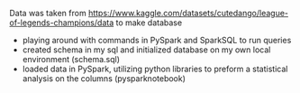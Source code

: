 Data was taken from https://www.kaggle.com/datasets/cutedango/league-of-legends-champions/data to make database

- playing around with commands in PySpark and SparkSQL to run queries
- created schema in my sql and initialized database on my own local environment (schema.sql)
- loaded data in PySpark, utilizing python libraries to preform a statistical analysis on the columns (pysparknotebook)

